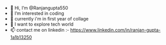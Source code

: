 - 👋 Hi, I’m @Ranjangupta550
- 👀 I’m interested in coding
- 🌱 currently i'm in first year of collage
- 💞️ I want to explore tech world
- 📫 contact me on linkedin :-
 https://www.linkedin.com/in/ranjan-gupta-1a1b13250

<!---
Ranjangupta550/Ranjangupta550 is a ✨ special ✨ repository because its `README.md` (this file) appears on your GitHub profile.
You can click the Preview link to take a look at your changes.
--->
